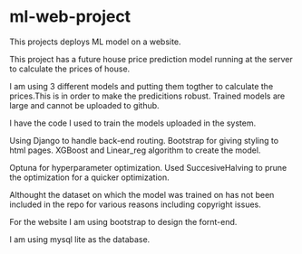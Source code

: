 # ml-web-project
 This projects deploys ML model on a website.

This project has a future house price prediction model running at the server to calculate the prices of house.

I am using 3 different models and putting them togther to calculate the prices.This is in order to make the predicitions robust.
Trained models are large and cannot be uploaded to github. 

I have the code I used to train the models uploaded in the system.

Using Django to handle back-end routing. Bootstrap for giving styling to html pages.
XGBoost and Linear_reg algorithm to create the model.

Optuna for hyperparameter optimization. Used SuccesiveHalving to prune the optimization for a quicker optimization.

Althought the dataset on which the model was trained on has not been included in the repo for various reasons including copyright issues. 

For the website I am using bootstrap to design the fornt-end. 

I am using mysql lite as the database.